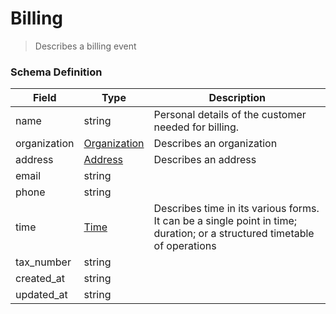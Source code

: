 Billing
===
>Describes a billing event

### Schema Definition

|**Field**|**Type**|**Description**|
|---------|--------|---------------|
|name|string|Personal details of the customer needed for billing.
|organization|[Organization](/Core/Latest/02_Schemas/organization)|Describes an organization
|address|[Address](/Core/Latest/02_Schemas/address)|Describes an address
|email|string|
|phone|string|
|time|[Time](/Core/Latest/02_Schemas/time)|Describes time in its various forms. It can be a single point in time; duration; or a structured timetable of operations
|tax_number|string|
|created_at|string|
|updated_at|string|
